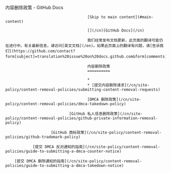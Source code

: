 内容删除政策 - GitHub Docs

                                        [Skip to main content](#main-content)

                                        [](/cn)[GitHub Docs](/cn)

                                        我们经常发布文档更新，此页面的翻译可能仍在进行中。有关最新信息，请访问[英文文档](/en)。如果此页面上的翻译有问题，请[告诉我们](https://github.com/contact?form[subject]=translation%20issue%20on%20docs.github.com&form[comments]=)。

                                        内容删除政策
                                        ==========

                                        *
                                        * [提交内容删除请求](/cn/site-policy/content-removal-policies/submitting-content-removal-requests)

                                        [DMCA 删除政策](/cn/site-policy/content-removal-policies/dmca-takedown-policy)

                                [GitHub 私人信息删除政策](/cn/site-policy/content-removal-policies/github-private-information-removal-policy)

                        [GitHub 商标政策](/cn/site-policy/content-removal-policies/github-trademark-policy)

                [提交 DMCA 反对通知的指南](/cn/site-policy/content-removal-policies/guide-to-submitting-a-dmca-counter-notice)

        [提交 DMCA 删除通知的指南](/cn/site-policy/content-removal-policies/guide-to-submitting-a-dmca-takedown-notice)
